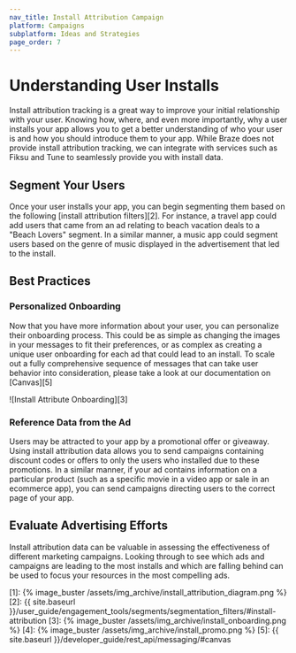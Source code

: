 ```yaml
---
nav_title: Install Attribution Campaign
platform: Campaigns
subplatform: Ideas and Strategies
page_order: 7
---
```

# Understanding User Installs

Install attribution tracking is a great way to improve your initial relationship with your user. Knowing how, where, and even more importantly, why a user installs your app allows you to get a better understanding of who your user is and how you should introduce them to your app.  While Braze does not provide install attribution tracking, we can integrate with services such as Fiksu and Tune to seamlessly provide you with install data.

## Segment Your Users

Once your user installs your app, you can begin segmenting them based on the following [install attribution filters][2]. For instance, a travel app could add users that came from an ad relating to beach vacation deals to a "Beach Lovers" segment. In a similar manner, a music app could segment users based on the genre of music displayed in the advertisement that led to the install.

## Best Practices

### Personalized Onboarding

Now that you have more information about your user, you can personalize their onboarding process.  This could be as simple as changing the images in your messages to fit their preferences, or as complex as creating a unique user onboarding for each ad that could lead to an install. To scale out a fully comprehensive sequence of messages that can take user behavior into consideration, please take a look at our documentation on [Canvas][5]

![Install Attribute Onboarding][3]

### Reference Data from the Ad

Users may be attracted to your app by a promotional offer or giveaway.  Using install attribution data allows you to send campaigns containing discount codes or offers to only the users who installed due to these promotions.  In a similar manner, if your ad contains information on a particular product (such as a specific movie in a video app or sale in an ecommerce app), you can send campaigns directing users to the correct page of your app.

## Evaluate Advertising Efforts

Install attribution data can be valuable in assessing the effectiveness of different marketing campaigns.  Looking through to see which ads and campaigns are leading to the most installs and which are falling behind can be used to focus your resources in the most compelling ads.

[1]: {% image_buster /assets/img_archive/install_attribution_diagram.png %}
[2]: {{ site.baseurl }}/user_guide/engagement_tools/segments/segmentation_filters/#install-attribution
[3]: {% image_buster /assets/img_archive/install_onboarding.png %}
[4]: {% image_buster /assets/img_archive/install_promo.png %}
[5]: {{ site.baseurl }}/developer_guide/rest_api/messaging/#canvas
